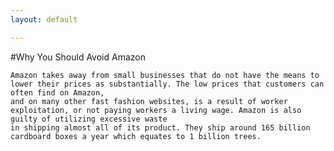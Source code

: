 ```yaml
---
layout: default

---
```


#Why You Should Avoid Amazon
    
    Amazon takes away from small businesses that do not have the means to lower their prices as substantially. The low prices that customers can often find on Amazon,
    and on many other fast fashion websites, is a result of worker exploitation, or not paying workers a living wage. Amazon is also guilty of utilizing excessive waste 
    in shipping almost all of its product. They ship around 165 billion cardboard boxes a year which equates to 1 billion trees. 
    
  
    
